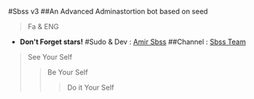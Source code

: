 #Sbss v3
##An Advanced Adminastortion bot based on seed
>Fa & ENG
* **Don't Forget stars!**
#Sudo & Dev : [Amir Sbss](telegram/me/Amir_H)
##Channel : [Sbss Team](telegram.me/Sbss_Team)
>See Your Self
>>Be Your Self
>>>Do it Your Self
